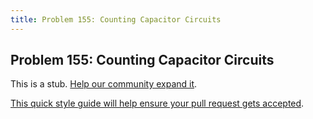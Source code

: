 ```yaml
---
title: Problem 155: Counting Capacitor Circuits
---
```

## Problem 155: Counting Capacitor Circuits

This is a stub. <a href='https://github.com/freecodecamp/guides/tree/master/src/pages/certifications/coding-interview-prep/project-euler/problem-155-counting-capacitor-circuits/index.md' target='_blank' rel='nofollow'>Help our community expand it</a>.

<a href='https://github.com/freecodecamp/guides/blob/master/README.md' target='_blank' rel='nofollow'>This quick style guide will help ensure your pull request gets accepted</a>.

<!-- The article goes here, in GitHub-flavored Markdown. Feel free to add YouTube videos, images, and CodePen/JSBin embeds  -->
